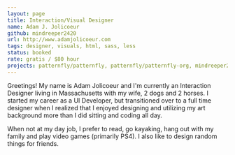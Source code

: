 ```yaml
---
layout: page
title: Interaction/Visual Designer
name: Adam J. Jolicoeur
github: mindreeper2420
url: http://www.adamjolicoeur.com
tags: designer, visuals, html, sass, less
status: booked
rate: gratis / $80 hour
projects: patternfly/patternfly, patternfly/patternfly-org, mindreeper2420/
---
```


Greetings! My name is Adam Jolicoeur and I'm currently an Interaction Designer living in Massachusetts with my wife, 2 dogs and 2 horses. I started my career as a UI Developer, but transitioned over to a full time designer when I realized that I enjoyed designing and utilizing my art background more than I did sitting and coding all day.

When not at my day job, I prefer to read, go kayaking, hang out with my family and play video games (primarily PS4). I also like to design random things for friends.
